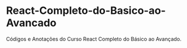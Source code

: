 # React-Completo-do-Basico-ao-Avancado
Códigos e Anotações do Curso React Completo do Básico ao Avançado.
